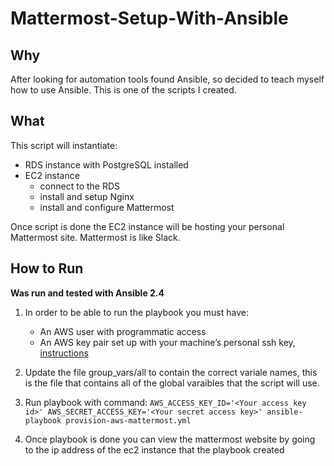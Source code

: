 # Mattermost-Setup-With-Ansible

## Why
After looking for automation tools found Ansible, so decided to teach myself how to use Ansible. This is one of the scripts I created.

## What
This script will instantiate:
- RDS instance with PostgreSQL installed
- EC2 instance
    - connect to the RDS 
    - install and setup Nginx
    - install and configure Mattermost
    
Once script is done the EC2 instance will be hosting your personal Mattermost site. Mattermost is like Slack.

## How to Run
__Was run and tested with Ansible 2.4__

1. In order to be able to run the playbook you must have:
    - An AWS user with programmatic access
    - An AWS key pair set up with your machine’s personal ssh key, [instructions](http://docs.aws.amazon.com/AWSEC2/latest/UserGuide/ec2-key-pairs.html#how-to-generate-your-own-key-and-import-it-to-aws)

2. Update the file group_vars/all to contain the correct variale names, this is the file that contains all of the global varaibles that the script will use.

3. Run playbook with command:
`AWS_ACCESS_KEY_ID='<Your access key id>' AWS_SECRET_ACCESS_KEY='<Your secret access key>' ansible-playbook provision-aws-mattermost.yml`

4. Once playbook is done you can view the mattermost website by going to the ip address of the ec2 instance that the playbook created

